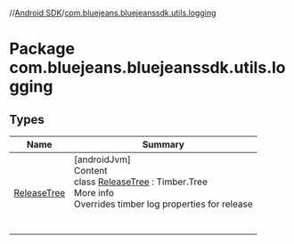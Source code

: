 //[Android SDK](../../index.md)/[com.bluejeans.bluejeanssdk.utils.logging](index.md)



# Package com.bluejeans.bluejeanssdk.utils.logging  


## Types  
  
|  Name |  Summary | 
|---|---|
| <a name="com.bluejeans.bluejeanssdk.utils.logging/ReleaseTree///PointingToDeclaration/"></a>[ReleaseTree](-release-tree/index.md)| <a name="com.bluejeans.bluejeanssdk.utils.logging/ReleaseTree///PointingToDeclaration/"></a>[androidJvm]  <br>Content  <br>class [ReleaseTree](-release-tree/index.md) : Timber.Tree  <br>More info  <br>Overrides timber log properties for release  <br><br><br>|

